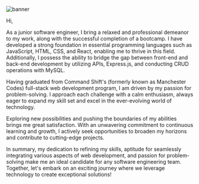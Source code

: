 ![banner](https://github.com/josephredmond5/josephredmond5/assets/109824007/20c699ef-d1dd-410f-be37-130aa474252b)

Hi,

As a junior software engineer, I bring a relaxed and professional demeanor to my work, along with the successful completion of a bootcamp. I have developed a strong foundation in essential programming languages such as JavaScript, HTML, CSS, and React, enabling me to thrive in this field. Additionally, I possess the ability to bridge the gap between front-end and back-end development by utilizing APIs, Express.js, and conducting CRUD operations with MySQL.

Having graduated from Command Shift's (formerly known as Manchester Codes) full-stack web development program, I am driven by my passion for problem-solving. I approach each challenge with a calm enthusiasm, always eager to expand my skill set and excel in the ever-evolving world of technology.

Exploring new possibilities and pushing the boundaries of my abilities brings me great satisfaction. With an unwavering commitment to continuous learning and growth, I actively seek opportunities to broaden my horizons and contribute to cutting-edge projects.

In summary, my dedication to refining my skills, aptitude for seamlessly integrating various aspects of web development, and passion for problem-solving make me an ideal candidate for any software engineering team. Together, let's embark on an exciting journey where we leverage technology to create exceptional solutions!
